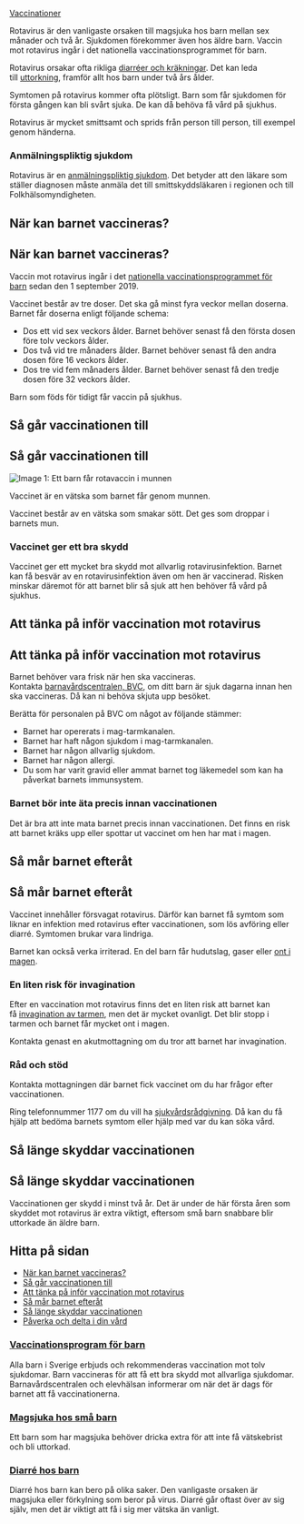[Vaccinationer](https://www.1177.se/undersokning-behandling/vaccinationer/)

Rotavirus är den vanligaste orsaken till magsjuka hos barn mellan sex månader och två år. Sjukdomen förekommer även hos äldre barn. Vaccin mot rotavirus ingår i det nationella vaccinationsprogrammet för barn.

Rotavirus orsakar ofta rikliga [diarréer och kräkningar](https://www.1177.se/barn--gravid/vanliga-besvar-och-sjukdomar-hos-barn/magsjuka-hos-sma-barn/). Det kan leda till [uttorkning](https://www.1177.se/sjukdomar--besvar/mage-och-tarm/magsjuka-och-krakningar/vatskebrist-och-uttorkning-hos-barn/), framför allt hos barn under två års ålder.

Symtomen på rotavirus kommer ofta plötsligt. Barn som får sjukdomen för första gången kan bli svårt sjuka. De kan då behöva få vård på sjukhus.

Rotavirus är mycket smittsamt och sprids från person till person, till exempel genom händerna.

### Anmälningspliktig sjukdom

Rotavirus är en [anmälningspliktig sjukdom](https://www.1177.se/sa-fungerar-varden/lagar-och-bestammelser/lagar-i-varden/smittskyddslagen/?url=https:/www.1177.se/sa-fungerar-varden/lagar-och-bestammelser/lagar-i-varden/smittskyddslagen/&data=05%7c01%7cIngela.Andersson@inera.se%7c72243dbb695c4af5bd4708da4f8bbc0b%7c9b461ef0885543db9f7777732f0bbc18%7c0%7c0%7c637909758821598361%7cUnknown%7cTWFpbGZsb3d8eyJWIjoiMC4wLjAwMDAiLCJQIjoiV2luMzIiLCJBTiI6Ik1haWwiLCJXVCI6Mn0%3d%7c3000%7c%7c%7c&sdata=flYjZuWf6z5Y2JrQUsHaebZSLhGarmdEtbNc3I4oqLE%3d&reserved=0). Det betyder att den läkare som ställer diagnosen måste anmäla det till smittskyddsläkaren i regionen och till Folkhälsomyndigheten.

När kan barnet vaccineras?
--------------------------

När kan barnet vaccineras?
--------------------------

Vaccin mot rotavirus ingår i det [nationella vaccinationsprogrammet för barn](https://www.1177.se/undersokning-behandling/vaccinationer/vaccinationsprogrammet-for-barn/) sedan den 1 september 2019.

Vaccinet består av tre doser. Det ska gå minst fyra veckor mellan doserna. Barnet får doserna enligt följande schema:

*   Dos ett vid sex veckors ålder. Barnet behöver senast få den första dosen före tolv veckors ålder.
*   Dos två vid tre månaders ålder. Barnet behöver senast få den andra dosen före 16 veckors ålder.
*   Dos tre vid fem månaders ålder. Barnet behöver senast få den tredje dosen före 32 veckors ålder.

Barn som föds för tidigt får vaccin på sjukhus.

Så går vaccinationen till
-------------------------

Så går vaccinationen till
-------------------------

![Image 1: Ett barn får rotavaccin i munnen](https://www.1177.se/globalassets/1177/nationell/media/fotografier/behandlingar-och-hjalpmedel/nalar-och-vaccinationer/rotavaccin01.jpeg?saved=2022-11-15+01:19&preset=low-res)

Vaccinet är en vätska som barnet får genom munnen.

Vaccinet består av en vätska som smakar sött. Det ges som droppar i barnets mun.

### Vaccinet ger ett bra skydd

Vaccinet ger ett mycket bra skydd mot allvarlig rotavirusinfektion. Barnet kan få besvär av en rotavirusinfektion även om hen är vaccinerad. Risken minskar däremot för att barnet blir så sjuk att hen behöver få vård på sjukhus.

Att tänka på inför vaccination mot rotavirus
--------------------------------------------

Att tänka på inför vaccination mot rotavirus
--------------------------------------------

Barnet behöver vara frisk när hen ska vaccineras. Kontakta [barnavårdscentralen, BVC](https://www.1177.se/lankbiblioteket/nationella-lankar/1177---lankar/hitta-vard---forinstallda-sok/hitta-vard---bvc/), om ditt barn är sjuk dagarna innan hen ska vaccineras. Då kan ni behöva skjuta upp besöket.

Berätta för personalen på BVC om något av följande stämmer:

*   Barnet har opererats i mag-tarmkanalen.
*   Barnet har haft någon sjukdom i mag-tarmkanalen.
*   Barnet har någon allvarlig sjukdom.
*   Barnet har någon allergi.
*   Du som har varit gravid eller ammat barnet tog läkemedel som kan ha påverkat barnets immunsystem.

### Barnet bör inte äta precis innan vaccinationen

Det är bra att inte mata barnet precis innan vaccinationen. Det finns en risk att barnet kräks upp eller spottar ut vaccinet om hen har mat i magen.

Så mår barnet efteråt
---------------------

Så mår barnet efteråt
---------------------

Vaccinet innehåller försvagat rotavirus. Därför kan barnet få symtom som liknar en infektion med rotavirus efter vaccinationen, som lös avföring eller diarré. Symtomen brukar vara lindriga.

Barnet kan också verka irriterad. En del barn får hudutslag, gaser eller [ont i magen](https://www.1177.se/sjukdomar--besvar/mage-och-tarm/magsack-och-matstrupe/ont-i-magen-hos-barn/).

### En liten risk för invagination

Efter en vaccination mot rotavirus finns det en liten risk att barnet kan få [invagination av tarmen](https://www.1177.se/sjukdomar--besvar/mage-och-tarm/tarmbesvar/invagination-hos-barn/), men det är mycket ovanligt. Det blir stopp i tarmen och barnet får mycket ont i magen.

Kontakta genast en akutmottagning om du tror att barnet har invagination.

### Råd och stöd

Kontakta mottagningen där barnet fick vaccinet om du har frågor efter vaccinationen.

Ring telefonnummer 1177 om du vill ha [sjukvårdsrådgivning](https://www.1177.se/om-1177/nar-du-ringer-1177/). Då kan du få hjälp att bedöma barnets symtom eller hjälp med var du kan söka vård.

Så länge skyddar vaccinationen
------------------------------

Så länge skyddar vaccinationen
------------------------------

Vaccinationen ger skydd i minst två år. Det är under de här första åren som skyddet mot rotavirus är extra viktigt, eftersom små barn snabbare blir uttorkade än äldre barn.

Hitta på sidan
--------------

*   [När kan barnet vaccineras?](https://www.1177.se/undersokning-behandling/vaccinationer/vaccination-mot-rotavirus/#section-11319)
*   [Så går vaccinationen till](https://www.1177.se/undersokning-behandling/vaccinationer/vaccination-mot-rotavirus/#section-11320)
*   [Att tänka på inför vaccination mot rotavirus](https://www.1177.se/undersokning-behandling/vaccinationer/vaccination-mot-rotavirus/#section-11321)
*   [Så mår barnet efteråt](https://www.1177.se/undersokning-behandling/vaccinationer/vaccination-mot-rotavirus/#section-11322)
*   [Så länge skyddar vaccinationen](https://www.1177.se/undersokning-behandling/vaccinationer/vaccination-mot-rotavirus/#section-11323)
*   [Påverka och delta i din vård](https://www.1177.se/undersokning-behandling/vaccinationer/vaccination-mot-rotavirus/#section-147035)

### [Vaccinationsprogram för barn](https://www.1177.se/undersokning-behandling/vaccinationer/vaccinationsprogrammet-for-barn/)

Alla barn i Sverige erbjuds och rekommenderas vaccination mot tolv sjukdomar. Barn vaccineras för att få ett bra skydd mot allvarliga sjukdomar. Barnavårdscentralen och elevhälsan informerar om när det är dags för barnet att få vaccinationerna.

### [Magsjuka hos små barn](https://www.1177.se/sjukdomar--besvar/mage-och-tarm/magsjuka-och-krakningar/magsjuka-hos-sma-barn/)

Ett barn som har magsjuka behöver dricka extra för att inte få vätskebrist och bli uttorkad.

### [Diarré hos barn](https://www.1177.se/sjukdomar--besvar/mage-och-tarm/diarre-forstoppning-och-blod-i-avforingen/diarre-hos-barn/)

Diarré hos barn kan bero på olika saker. Den vanligaste orsaken är magsjuka eller förkylning som beror på virus. Diarré går oftast över av sig själv, men det är viktigt att få i sig mer vätska än vanligt.